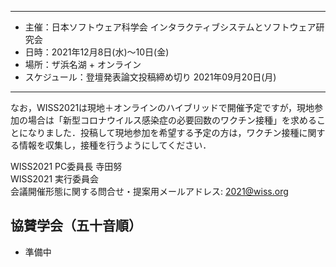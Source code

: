 ----

- 主催：日本ソフトウェア科学会 インタラクティブシステムとソフトウェア研究会
- 日時：2021年12月8日(水)～10日(金)
- 場所：ザ浜名湖 + オンライン
- スケジュール：登壇発表論文投稿締め切り 2021年09月20日(月)

----
なお，WISS2021は現地＋オンラインのハイブリッドで開催予定ですが，現地参加の場合は「新型コロナウイルス感染症の必要回数のワクチン接種」を求めることになりました．投稿して現地参加を希望する予定の方は，ワクチン接種に関する情報を収集し，接種を行うようにしてください．

WISS2021 PC委員長 寺田努<br />
WISS2021 実行委員会<br />
会議開催形態に関する問合せ・提案用メールアドレス: [2021@wiss.org](mailto:2021@wiss.org)

## 協賛学会（五十音順）

- 準備中